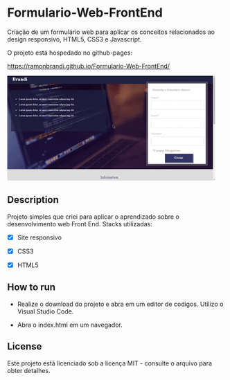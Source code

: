 # Formulario-Web-FrontEnd
 Criação de um formulário web para aplicar os conceitos relacionados ao design responsivo, HTML5, CSS3 e Javascript.

O projeto está hospedado no github-pages:

https://ramonbrandi.github.io/Formulario-Web-FrontEnd/

![Front-End](https://github.com/RamonBrandi/Formulario-Web-FrontEnd/blob/master/giphy.gif)
 
## Description

Projeto simples que criei para aplicar o aprendizado sobre o desenvolvimento web Front End. Stacks utilizadas:

- [x] Site responsivo
- [x] CSS3
- [x] HTML5


## How to run

- Realize o download do projeto e abra em um editor de codigos. Utilizo o Visual Studio Code.

- Abra o index.html em um navegador.

## License

Este projeto está licenciado sob a licença MIT - consulte o arquivo para obter detalhes.
